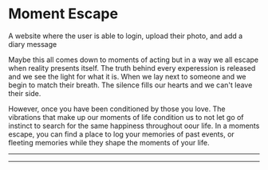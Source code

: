 # Moment Escape

A website where the user is able to login,
upload their photo, and add a diary message

Maybe this all comes down to moments of acting
but in a way we all escape when reality
presents itself. The truth behind every experession
is released and we see the light for what it is.
When we lay next to someone and we begin
to match their breath. The silence fills
our hearts and we can't leave their side.

However, once you have been conditioned by those
you love. The vibrations that make up our moments
of life condition us to not let go of instinct to search
for the same happiness throughout oour life.
In a moments escape, you can find a place
to log your memories of past events,
or fleeting memories while they 
shape the moments of your life.

_________________________________________________________

_________________________________________________________

